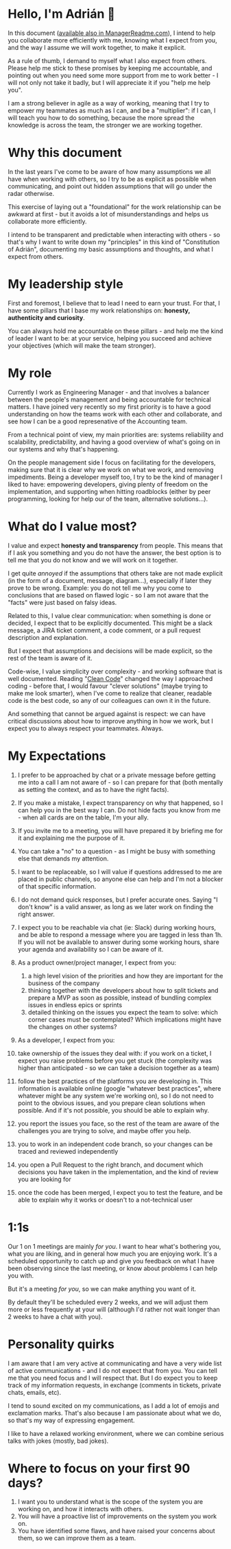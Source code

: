# Hello, I'm Adrián 👋

In this document ([available also in ManagerReadme.com](https://managerreadme.com/readme/zetxek)), I intend to help you collaborate more efficiently with me, knowing what I expect from you, and the way I assume we will work together, to make it explicit.

As a rule of thumb, I demand to myself what I also expect from others. Please help me stick to these promises by keeping me accountable, and pointing out when you need some more support from me to work better - I will not only not take it badly, but I will appreciate it if you "help me help you".

I am a strong believer in agile as a way of working, meaning that I try to empower my teammates as much as I can, and be a "multiplier": if I can, I will teach you how to do something, because the more spread the knowledge is across the team, the stronger we are working together.

# Why this document

In the last years I've come to be aware of how many assumptions we all have when working with others, so I try to be as explicit as possible when communicating, and point out hidden assumptions that will go under the radar otherwise.

This exercise of laying out a "foundational" for the work relationship can be awkward at first - but it avoids a lot of misunderstandings and helps us collaborate more efficiently.

I intend to be transparent and predictable when interacting with others - so that's why I want to write down my "principles" in this kind of "Constitution of Adrián", documenting my basic assumptions and thoughts, and what I expect from others.

# My leadership style

First and foremost, I believe that to lead I need to earn your trust. For that, I have some pillars that I base my work relationships on: **honesty, authenticity and curiosity**. 

You can always hold me accountable on these pillars - and help me the kind of leader I want to be: at your service, helping you succeed and achieve your objectives (which will make the team stronger).

# My role

Currently I work as Engineering Manager - and that involves a balancer between the people's management and being accountable for technical matters. I have joined very recently so my first priority is to have a good understanding on how the teams work with each other and collaborate, and see how I can be a good represenative of the Accounting team.

From a technical point of view, my main priorities are: systems reliability and scalability, predictability, and having a good overview of what's going on in our systems and why that's happening.

On the people management side I focus on facilitating for the developers, making sure that it is clear why we work on what we work, and removing impediments. Being a developer myself too, I try to be the kind of manager I liked to have: empowering developers, giving plenty of freedom on the implementation, and supporting when hitting roadblocks (either by peer programming, looking for help our of the team, alternative solutions...).


# What do I value most?

I value and expect **honesty and transparency** from people. This means that if I ask you something and you do not have the answer, the best option is to tell me that you do not know and we will work on it together.

I get quite _annoyed_ if the assumptions that others take are not made explicit (in the form of a document, message, diagram...), especially if later they prove to be wrong. Example: you do not tell me why you come to conclusions that are based on flawed logic - so I am not aware that the "facts" were just based on falsy ideas.

Related to this, I value clear communication: when something is done or decided, I expect that to be explicitly documented. This might be a slack message, a JIRA ticket comment, a code comment, or a pull request description and explanation.

But I expect that assumptions and decisions will be made explicit, so the rest of the team is aware of it.

Code-wise, I value simplicity over complexity - and working software that is well documented. Reading "[Clean Code](https://gist.github.com/wojteklu/73c6914cc446146b8b533c0988cf8d29)" changed the way I approached coding - before that, I would favour "clever solutions" (maybe trying to make me look smarter), when I've come to realize that cleaner, readable code is the best code, so any of our colleagues can own it in the future.

And something that cannot be argued against is respect: we can have critical discussions about how to improve anything in how we work, but I expect you to always respect your teammates. Always.

# My Expectations

1. I prefer to be approached by chat or a private message before getting me into a call I am not aware of - so I can prepare for that (both mentally as setting the context, and as to have the right facts).
    
2. If you make a mistake, I expect transparency on why that happened, so I can help you in the best way I can. Do not hide facts you know from me - when all cards are on the table, I'm your ally.
    
3.  If you invite me to a meeting, you will have prepared it by briefing me for it and explaining me the purpose of it.
    
4.  You can take a "no" to a question - as I might be busy with something else that demands my attention.
    
5.  I want to be replaceable, so I will value if questions addressed to me are placed in public channels, so anyone else can help and I'm not a blocker of that specific information.
    
6.  I do not demand quick responses, but I prefer accurate ones. Saying "I don't know" is a valid answer, as long as we later work on finding the right answer.
    
7.  I expect you to be reachable via chat (ie: Slack) during working hours, and be able to respond a message where you are tagged in less than 1h. If you will not be available to answer during some working hours, share your agenda and availability so I can be aware of it.
    
8.  As a product owner/project manager, I expect from you:
    

    1.  a high level vision of the priorities and how they are important for the business of the company
    2.  thinking together with the developers about how to split tickets and prepare a MVP as soon as possible, instead of bundling complex issues in endless epics or sprints
    3.  detailed thinking on the issues you expect the team to solve: which corner cases must be contemplated? Which implications might have the changes on other systems?
    

10.  As a developer, I expect from you:
    

1.  take ownership of the issues they deal with: if you work on a ticket, I expect you raise problems before you get stuck (the complexity was higher than anticipated - so we can take a decision together as a team)
    
2.  follow the best practices of the platforms you are developing in. This information is available online (google "whatever best practices", where whatever might be any system we're working on), so I do not need to point to the obvious issues, and you prepare clean solutions when possible. And if it's not possible, you should be able to explain why.
    
3.  you report the issues you face, so the rest of the team are aware of the challenges you are trying to solve, and maybe offer you help.
    
4.  you to work in an independent code branch, so your changes can be traced and reviewed independently
    
5.  you open a Pull Request to the right branch, and document which  
    decisions you have taken in the implementation, and the kind of review  
    you are looking for
    
6.  once the code has been merged, I expect you to test the feature, and be  
    able to explain why it works or doesn't to a not-technical user
    

# 1:1s

Our 1 on 1 meetings are mainly _for you_. I want to hear what's bothering you, what you are liking, and in general how much you are enjoying work. It's a scheduled opportunity to catch up and give you feedback on what I have been observing since the last meeting, or know about problems I can help you with. 

But it's a meeting _for you_, so we can make anything you want of it.

By default they'll be scheduled every 2 weeks, and we will adjust them more or less frequently at your will (although I'd rather not wait longer than 2 weeks to have a chat with you).

# Personality quirks

I am aware that I am very active at communicating and have a very wide list of active communications - and I do not expect that from you. You can tell me that you need focus and I will respect that. But I do expect you to keep track of my information requests, in exchange (comments in tickets, private chats, emails, etc).

I tend to sound excited on my communications, as I add a lot of emojis and exclamation marks. That's also because I am passionate about what we do, so that's my way of expressing engagement.

I like to have a relaxed working environment, where we can combine serious talks with jokes (mostly, bad jokes).

# Where to focus on your first 90 days?

1.  I want you to understand what is the scope of the system you are working on, and how it interacts with others. 
2.  You will have a proactive list of improvements on the system you work on.
3.  You have identified some flaws, and have raised your concerns about them, so we can improve them as a team.
